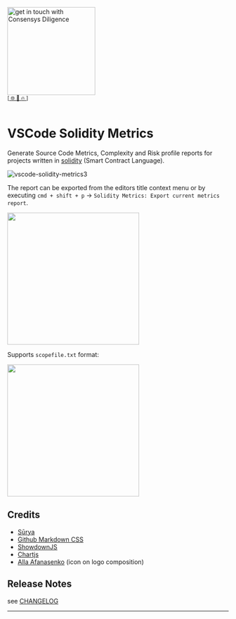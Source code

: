 [<img width="200" alt="get in touch with Consensys Diligence" src="https://user-images.githubusercontent.com/2865694/56826101-91dcf380-685b-11e9-937c-af49c2510aa0.png">](https://diligence.consensys.net)<br/>
<sup>
[[  🌐  ](https://diligence.consensys.net)  [  📩  ](https://github.com/ConsenSys/vscode-solidity-metrics/blob/master/mailto:diligence@consensys.net)  [  🔥  ](https://consensys.github.io/diligence/)]
</sup><br/><br/>


# VSCode Solidity Metrics

Generate Source Code Metrics, Complexity and Risk profile reports for projects written in [solidity](https://solidity.readthedocs.io) (Smart Contract Language). 

![vscode-solidity-metrics3](https://user-images.githubusercontent.com/2865694/78451004-0252de00-7683-11ea-93d7-4c5dc436a14b.gif)

The report can be exported from the editors title context menu or by executing `cmd + shift + p` → `Solidity Metrics: Export current metrics report`.

<img src=https://user-images.githubusercontent.com/2865694/81049773-20e50880-8ebf-11ea-88b9-9f4f9079e2c8.png height=300>

Supports `scopefile.txt` format:

<img src=https://github.com/Consensys/vscode-solidity-metrics/assets/2865694/4de84e65-83dc-46e0-8328-d913ab027d2c height=300>


## Credits

* [Sūrya](https://github.com/ConsenSys/surya)
* [Github Markdown CSS](https://gist.github.com/tuzz/3331384)
* [ShowdownJS]()
* [Chartjs]()
* [Alla Afanasenko](https://www.iconfinder.com/icons/1433396/black_background_diagram_finance_pie_chart_presentation_report_icon) (icon on logo composition)

## Release Notes

see [CHANGELOG](https://github.com/ConsenSys/vscode-solidity-metrics/blob/master/./CHANGELOG.md)


-----------------------------------------------------------------------------------------------------------
